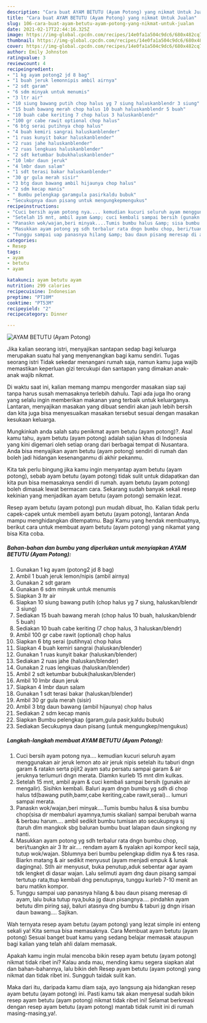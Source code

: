 ```yaml
---
description: "Cara buat AYAM BETUTU (Ayam Potong) yang nikmat Untuk Jualan"
title: "Cara buat AYAM BETUTU (Ayam Potong) yang nikmat Untuk Jualan"
slug: 106-cara-buat-ayam-betutu-ayam-potong-yang-nikmat-untuk-jualan
date: 2021-02-17T22:44:16.325Z
image: https://img-global.cpcdn.com/recipes/14e0fa1a504c9dc6/680x482cq70/ayam-betutu-ayam-potong-foto-resep-utama.jpg
thumbnail: https://img-global.cpcdn.com/recipes/14e0fa1a504c9dc6/680x482cq70/ayam-betutu-ayam-potong-foto-resep-utama.jpg
cover: https://img-global.cpcdn.com/recipes/14e0fa1a504c9dc6/680x482cq70/ayam-betutu-ayam-potong-foto-resep-utama.jpg
author: Emily Johnston
ratingvalue: 3
reviewcount: 4
recipeingredient:
- "1 kg ayam potong2 jd 8 bag"
- "1 buah jeruk lemonnipis ambil airnya"
- "2 sdt garam"
- "6 sdm minyak untuk menumis"
- "3 ltr air"
- "10 siung bawang putih chop halus yg 7 siung haluskanblendr 3 siung"
- "15 buah bawang merah chop halus 10 buah haluskanblendr 5 buah"
- "10 buah cabe keriting 7 chop halus 3 haluskanblendr"
- "100 gr cabe rawit optional chop halus"
- "6 btg serai putihnya chop halus"
- "4 buah kemiri sangrai haluskanblender"
- "1 ruas kunyit bakar haluskanblender"
- "2 ruas jahe haluskanblender"
- "2 ruas lengkuas haluskanblender"
- "2 sdt ketumbar bubukhaluskanblender"
- "10 lmbr daun jeruk"
- "4 lmbr daun salam"
- "1 sdt terasi bakar haluskanblender"
- "30 gr gula merah sisir"
- "3 btg daun bawang ambil hijaunya chop halus"
- "2 sdm kecap manis"
- " Bumbu pelengkap garamgula pasirkaldu bubuk"
- "Secukupnya daun pisang untuk mengungkepmengukus"
recipeinstructions:
- "Cuci bersih ayam potong nya.... kemudian kucuri seluruh ayam menggunakan air jeruk lemon ato air jeruk nipis setelah itu taburi dngn garam &amp; ratakn serta pijit2 ayam satu persatu sampai garam &amp; air jeruknya terlumuri dngn merata. Diamkn kurleb 15 mnt dlm kulkas."
- "Setelah 15 mnt, ambil ayam &amp; cuci kembali sampai bersih (gunakn air mengalir). Sisihkn kembali. Baluri ayam dngn bumbu yg sdh di chop halus td(bawang putih,bamr,cabe keriting,cabe rawit,serai)... lumuri sampai merata."
- "Panaskn wok/wajan,beri minyak....Tumis bumbu halus &amp; sisa bumbu chop(sisa dr membaluri ayamnya,tumis skalian) sampai berubah warna &amp; berbau harum.... ambil sedikit bumbu tumisan ato secukupnya sj (taruh dlm mangkok sbg baluran bumbu buat lalapan daun singkong ny nanti."
- "Masukkan ayam potong yg sdh terbalur rata dngn bumbu chop, beri/tuangkn air 3 ltr air.... rendam ayam &amp; nyalakn api kompor kecil saja, tutup wok/wajan. Sblumnya beri bumbu pelengkap didlm nya &amp; tes rasa. Biarkn matang &amp; air sedikit menyusut (ayam menjadi empuk &amp; lunak dagingna). Stlh air menyusut, buka penutup,aduk sebentar agar ayam tdk lengket di dasar wajan. Lalu selimuti ayam dng daun pisang sampai tertutup rata,ttup kembali dng penutupnya, tunggu kurleb 7-10 menit an baru matikn kompor."
- "Tunggu sampai uap panasnya hilang &amp; bau daun pisang meresap di ayam, lalu buka tutup nya,buka jg daun pisangnya.... pindahkn ayam betutu dlm piring saji, baluri atasnya dng bumbu &amp; taburi jg dngn irisan daun bawang.... Sajikan."
categories:
- Resep
tags:
- ayam
- betutu
- ayam

katakunci: ayam betutu ayam 
nutrition: 299 calories
recipecuisine: Indonesian
preptime: "PT10M"
cooktime: "PT53M"
recipeyield: "2"
recipecategory: Dinner

---
```



![AYAM BETUTU (Ayam Potong)](https://img-global.cpcdn.com/recipes/14e0fa1a504c9dc6/680x482cq70/ayam-betutu-ayam-potong-foto-resep-utama.jpg)

Jika kalian seorang istri, menyajikan santapan sedap bagi keluarga merupakan suatu hal yang menyenangkan bagi kamu sendiri. Tugas seorang istri Tidak sekedar menangani rumah saja, namun kamu juga wajib memastikan keperluan gizi tercukupi dan santapan yang dimakan anak-anak wajib nikmat.

Di waktu  saat ini, kalian memang mampu mengorder masakan siap saji tanpa harus susah memasaknya terlebih dahulu. Tapi ada juga lho orang yang selalu ingin memberikan makanan yang terbaik untuk keluarganya. Lantaran, menyajikan masakan yang dibuat sendiri akan jauh lebih bersih dan kita juga bisa menyesuaikan masakan tersebut sesuai dengan masakan kesukaan keluarga. 



Mungkinkah anda salah satu penikmat ayam betutu (ayam potong)?. Asal kamu tahu, ayam betutu (ayam potong) adalah sajian khas di Indonesia yang kini digemari oleh setiap orang dari berbagai tempat di Nusantara. Anda bisa menyajikan ayam betutu (ayam potong) sendiri di rumah dan boleh jadi hidangan kesenanganmu di akhir pekanmu.

Kita tak perlu bingung jika kamu ingin menyantap ayam betutu (ayam potong), sebab ayam betutu (ayam potong) tidak sulit untuk didapatkan dan kita pun bisa memasaknya sendiri di rumah. ayam betutu (ayam potong) boleh dimasak lewat bermacam cara. Sekarang sudah banyak sekali resep kekinian yang menjadikan ayam betutu (ayam potong) semakin lezat.

Resep ayam betutu (ayam potong) pun mudah dibuat, lho. Kalian tidak perlu capek-capek untuk membeli ayam betutu (ayam potong), lantaran Anda mampu menghidangkan ditempatmu. Bagi Kamu yang hendak membuatnya, berikut cara untuk membuat ayam betutu (ayam potong) yang nikamat yang bisa Kita coba.

<!--inarticleads1-->

##### Bahan-bahan dan bumbu yang diperlukan untuk menyiapkan AYAM BETUTU (Ayam Potong):

1. Gunakan 1 kg ayam (potong2 jd 8 bag)
1. Ambil 1 buah jeruk lemon/nipis (ambil airnya)
1. Gunakan 2 sdt garam
1. Gunakan 6 sdm minyak untuk menumis
1. Siapkan 3 ltr air
1. Siapkan 10 siung bawang putih (chop halus yg 7 siung, haluskan/blendr 3 siung)
1. Sediakan 15 buah bawang merah (chop halus 10 buah, haluskan/blendr 5 buah)
1. Sediakan 10 buah cabe keriting (7 chop halus, 3 haluskan/blendr)
1. Ambil 100 gr cabe rawit (optional) chop halus
1. Siapkan 6 btg serai (putihnya) chop halus
1. Siapkan 4 buah kemiri sangrai (haluskan/blender)
1. Gunakan 1 ruas kunyit bakar (haluskan/blender)
1. Sediakan 2 ruas jahe (haluskan/blender)
1. Gunakan 2 ruas lengkuas (haluskan/blender)
1. Ambil 2 sdt ketumbar bubuk(haluskan/blender)
1. Ambil 10 lmbr daun jeruk
1. Siapkan 4 lmbr daun salam
1. Gunakan 1 sdt terasi bakar (haluskan/blender)
1. Ambil 30 gr gula merah (sisir)
1. Ambil 3 btg daun bawang (ambil hijaunya) chop halus
1. Sediakan 2 sdm kecap manis
1. Siapkan  Bumbu pelengkap (garam,gula pasir,kaldu bubuk)
1. Sediakan Secukupnya daun pisang (untuk mengungkep/mengukus)




<!--inarticleads2-->

##### Langkah-langkah membuat AYAM BETUTU (Ayam Potong):

1. Cuci bersih ayam potong nya.... kemudian kucuri seluruh ayam menggunakan air jeruk lemon ato air jeruk nipis setelah itu taburi dngn garam &amp; ratakn serta pijit2 ayam satu persatu sampai garam &amp; air jeruknya terlumuri dngn merata. Diamkn kurleb 15 mnt dlm kulkas.
1. Setelah 15 mnt, ambil ayam &amp; cuci kembali sampai bersih (gunakn air mengalir). Sisihkn kembali. Baluri ayam dngn bumbu yg sdh di chop halus td(bawang putih,bamr,cabe keriting,cabe rawit,serai)... lumuri sampai merata.
1. Panaskn wok/wajan,beri minyak....Tumis bumbu halus &amp; sisa bumbu chop(sisa dr membaluri ayamnya,tumis skalian) sampai berubah warna &amp; berbau harum.... ambil sedikit bumbu tumisan ato secukupnya sj (taruh dlm mangkok sbg baluran bumbu buat lalapan daun singkong ny nanti.
1. Masukkan ayam potong yg sdh terbalur rata dngn bumbu chop, beri/tuangkn air 3 ltr air.... rendam ayam &amp; nyalakn api kompor kecil saja, tutup wok/wajan. Sblumnya beri bumbu pelengkap didlm nya &amp; tes rasa. Biarkn matang &amp; air sedikit menyusut (ayam menjadi empuk &amp; lunak dagingna). Stlh air menyusut, buka penutup,aduk sebentar agar ayam tdk lengket di dasar wajan. Lalu selimuti ayam dng daun pisang sampai tertutup rata,ttup kembali dng penutupnya, tunggu kurleb 7-10 menit an baru matikn kompor.
1. Tunggu sampai uap panasnya hilang &amp; bau daun pisang meresap di ayam, lalu buka tutup nya,buka jg daun pisangnya.... pindahkn ayam betutu dlm piring saji, baluri atasnya dng bumbu &amp; taburi jg dngn irisan daun bawang.... Sajikan.




Wah ternyata resep ayam betutu (ayam potong) yang lezat simple ini enteng sekali ya! Kita semua bisa memasaknya. Cara Membuat ayam betutu (ayam potong) Sesuai banget buat kamu yang sedang belajar memasak ataupun bagi kalian yang telah ahli dalam memasak.

Apakah kamu ingin mulai mencoba bikin resep ayam betutu (ayam potong) nikmat tidak ribet ini? Kalau anda mau, mending kamu segera siapkan alat dan bahan-bahannya, lalu bikin deh Resep ayam betutu (ayam potong) yang nikmat dan tidak ribet ini. Sungguh taidak sulit kan. 

Maka dari itu, daripada kamu diam saja, ayo langsung aja hidangkan resep ayam betutu (ayam potong) ini. Pasti kamu tak akan menyesal sudah bikin resep ayam betutu (ayam potong) nikmat tidak ribet ini! Selamat berkreasi dengan resep ayam betutu (ayam potong) mantab tidak rumit ini di rumah masing-masing,ya!.

